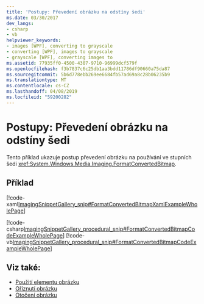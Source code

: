 ```yaml
---
title: 'Postupy: Převedení obrázku na odstíny šedi'
ms.date: 03/30/2017
dev_langs:
- csharp
- vb
helpviewer_keywords:
- images [WPF], converting to grayscale
- converting [WPF], images to grayscale
- grayscale [WPF], converting images to
ms.assetid: 77935ff0-4500-4307-9710-96999dcf579f
ms.openlocfilehash: f3b7837c6c25db1aa3bdd11786df90660a75da87
ms.sourcegitcommit: 5b6d778ebb269ee6684fb57ad69a8c28b06235b9
ms.translationtype: MT
ms.contentlocale: cs-CZ
ms.lasthandoff: 04/08/2019
ms.locfileid: "59200282"
---
```

# <a name="how-to-convert-an-image-to-greyscale"></a>Postupy: Převedení obrázku na odstíny šedi
Tento příklad ukazuje postup převedení obrázku na používání ve stupních šedi <xref:System.Windows.Media.Imaging.FormatConvertedBitmap>.  
  
## <a name="example"></a>Příklad  
 [!code-xaml[ImagingSnippetGallery_snip#FormatConvertedBitmapXamlExampleWholePage](~/samples/snippets/csharp/VS_Snippets_Wpf/ImagingSnippetGallery_snip/CS/FormatConvertedBitmapExample.xaml#formatconvertedbitmapxamlexamplewholepage)]  
  
 [!code-csharp[ImagingSnippetGallery_procedural_snip#FormatConvertedBitmapCodeExampleWholePage](~/samples/snippets/csharp/VS_Snippets_Wpf/ImagingSnippetGallery_procedural_snip/CSharp/FormatConvertedBitmapExample.cs#formatconvertedbitmapcodeexamplewholepage)]
 [!code-vb[ImagingSnippetGallery_procedural_snip#FormatConvertedBitmapCodeExampleWholePage](~/samples/snippets/visualbasic/VS_Snippets_Wpf/ImagingSnippetGallery_procedural_snip/VB/FormatConvertedBitmapExample.vb#formatconvertedbitmapcodeexamplewholepage)]  
  
## <a name="see-also"></a>Viz také:

- [Použití elementu obrázku](how-to-use-the-image-element.md)
- [Oříznutí obrázku](how-to-crop-an-image.md)
- [Otočení obrázku](how-to-rotate-an-image.md)
